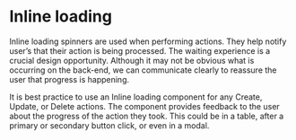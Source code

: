 # Inline loading

Inline loading spinners are used when performing actions.
They help notify user’s that their action is being processed.
The waiting experience is a crucial design opportunity.
Although it may not be obvious what is occurring on the back-end, we can communicate clearly to reassure the user that progress is happening.

It is best practice to use an Inline loading component for any Create, Update, or Delete actions.
The component provides feedback to the user about the progress of the action they took.
This could be in a table, after a primary or secondary button click, or even in a modal.
